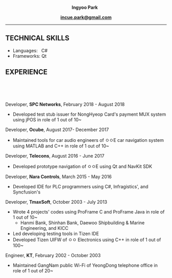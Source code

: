 **<p align="center">Ingyoo Park** &nbsp; </p>
**<p align="center">incue.park@gmail.com</p>**
***

## TECHNICAL SKILLS
* Languages: &nbsp; C#
* Frameworks: Qt

## EXPERIENCE
<p> &nbsp; </p>
<p> &nbsp; </p>

Developer, **SPC Networks**, February 2018 - August 2018
* Developed test stub issuer for NongHyeop Card's payment MUX system using jPOS in role of 1 out of 10~

Developer, **Ocube**, August 2017- December 2017
* Maintained tools for car audio engineers of ㅇㅇE car navigation system using MATLAB and C++ in role of 1 out of 10~

Developer, **Telecons**, August 2016 - June 2017
* Developed prototype navigation of ㅇㅇE using Qt and NavKit SDK 

Developer, **Nara Controls**, March 2015 - May 2016
* Developed IDE for PLC programmers using C#, Infragistics', and Syncfusion's 

Developer, **TmaxSoft**, October 2003 - July 2013
* Wrote 4 projects' codes using ProFrame C and ProFrame Java in role of 1 out of 10~
  * Hanmi Bank, Shinhan Bank, Daewoo Shipbuilding & Marine Engineering, and KICC 
* Led developing testing tools in Tizen IDE
* Developed Tizen UIFW of ㅇㅇ Electronics using C++ in role of 1 out of 100~

Engineer, **KT**, February 2002 - October 2003
* Maintained GangNam public Wi-Fi of YeongDong telephone office in role of 1 out of 20~

<p> &nbsp; </p>
<p> &nbsp; </p>
